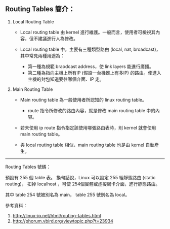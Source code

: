 Routing Tables 簡介：
---

1. Local Routing Table

	* Local routing table 由 kernel 進行維護。一般而言，使用者可檢視其內容，但不建議進行人為修改。

	* Local routing table 中，主要有三種類型路由 (local, nat, broadcast)，其中常見兩種用途為：
		* 第一種為規範 braodcast address，使 link layers 能進行廣播。
		* 第二種為指向主機上所有IP (假設一台機器上有多IP) 的路由。使進入主機的封包知道要往哪個介面、IP 走。

2. Main Routing Table

	* Main routing table 為一般使用者所認知的 linux routing table。
		* route 指令所修改的路由內容，就是修改 main routing table 中的內容。

	* 若未使用 ip route 指令指定該使用哪張路由表時，則 kernel 就會使用 main routing table。

	* 與 local routing table 相似，main routing table 也是由 kernel 自動產生。

---

Routing Tables 號碼：

預設有 255 個 table 表。
換句話說，Linux 可以設定 255 組靜態路由 (static routing)，
扣掉 localhost ，可使 254個實體或虛擬網卡介面，進行靜態路由。

其中 table 254 號被別名為 main，
table 255 號別名為 local。

參考資料：

1. http://linux-ip.net/html/routing-tables.html
2. http://phorum.vbird.org/viewtopic.php?t=23934

